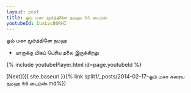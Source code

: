 ```yaml
---
layout: post
title: ஓம் மகா மூர்த்தினே நமஹ ௧௧ டைம்ஸ்
youtubeId: IuxLvcBORHI
---
```

 
 
 ஓம் மகா மூர்த்தினே நமஹ  
 
 -  யாருக்கு மிகப் பெரிய தலை இருக்கிறது 
 
  
 
  
 
 
 
 
 
 


{% include youtubePlayer.html id=page.youtubeId %}
 
[Next]({{ site.baseurl }}{% link  split1/_posts/2014-02-17-ஓம் மகா கரைய நமஹ ௧௧ டைம்ஸ்.md%})
 
